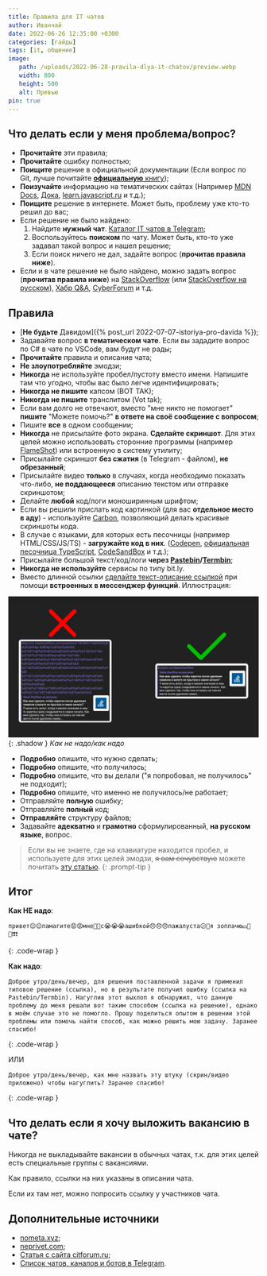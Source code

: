 ```yaml
---
title: Правила для IT чатов
author: Иванчай
date: 2022-06-26 12:35:00 +0300
categories: [гайды]
tags: [it, общение]
image:
   path: /uploads/2022-06-28-pravila-dlya-it-chatov/preview.webp
   width: 800
   height: 500
   alt: Превью
pin: true
---
```


## Что делать если у меня проблема/вопрос?

-  **Прочитайте** эти правила;
-  **Прочитайте** ошибку полностью;
-  **Поищите** решение в официальной документации (Если вопрос по Git, лучше почитайте [**официальную** книгу](https://git-scm.com/book/ru/v2));
-  **Поизучайте** информацию на тематических сайтах (Например [MDN Docs](https://developer.mozilla.org/ru/), [Дока](https://doka.guide/), [learn.javascript.ru](https://learn.javascript.ru/) и т.д.);
-  **Поищите** решение в интернете. Может быть, проблему уже кто-то решил до вас;
-  Если решение не было найдено:
   1. Найдите **нужный чат**. [Каталог IT чатов в Telegram](https://t.me/it_chats/);
   2. Воспользуйтесь **поиском** по чату. Может быть, кто-то уже задавал такой вопрос и нашел решение;
   3. Если поиск ничего не дал, задайте вопрос (**прочитав правила ниже**).
-  Если и в чате решение не было найдено, можно задать вопрос (**прочитав правила ниже**) на [StackOverflow](https://stackoverflow.com/) (или [StackOverflow на русском](https://ru.stackoverflow.com/)), [Хабр Q&A](https://qna.habr.com/), [CyberForum](https://www.cyberforum.ru/) и т.д.

## Правила

-  [**Не будьте** Давидом]({% post_url 2022-07-07-istoriya-pro-davida %});
-  Задавайте вопрос **в тематическом чате**. Если вы зададите вопрос по C# в чате по VSCode, вам будут не рады;
-  **Прочитайте** правила и описание чата;
-  **Не злоупотребляйте** эмодзи;
-  **Никогда** не используйте пробел/пустоту вместо имени. Напишите там что угодно, чтобы вас было легче идентифицировать;
-  **Никогда не пишите** капсом (ВОТ ТАК);
-  **Никогда не пишите** транслитом (Vot tak);
-  Если вам долго не отвечают, вместо "мне никто не помогает" **пишите** "Можете помочь?" **в ответе на своё сообщение с вопросом**;
-  Пишите **все** в одном сообщении;
-  **Никогда** не присылайте фото экрана. **Сделайте скриншот**. Для этих целей можно использовать сторонние программы (например [FlameShot](https://flameshot.org/)) или встроенную в систему утилиту;
-  Присылайте скриншот **без сжатия** (в Telegram - файлом), **не обрезанный**;
-  Присылайте видео **только** в случаях, когда необходимо показать что-либо, **не поддающееся** описанию текстом или отправке скриншотом;
-  Делайте **любой** код/логи моноширинным шрифтом;
-  Если вы решили прислать код картинкой (для вас **отдельное место в аду**) - используйте [Carbon](https://carbon.now.sh/), позволяющий делать красивые скриншоты кода.
-  В случае с языками, для которых есть песочницы (например HTML/CSS/JS/TS) - **загружайте код в них**. ([Codepen](https://codepen.io/), [официальная песочница TypeScript](https://www.typescriptlang.org/play/), [CodeSandBox](https://codesandbox.io/) и т.д.);
-  Присылайте большой текст/код/логи **через [Pastebin](https://pastebin.com/)/[Termbin](https://termbin.com/)**;
-  **Никогда не используйте** сервисы по типу bit.ly.
-  Вместо длинной ссылки [сделайте текст-описание ссылкой](https://yandex.ru/search/?text=telegram+как+сделать+текст+ссылку+(гиперссылку)) при помощи **встроенных в мессенджер функций**. Иллюстрация:

![](/uploads/2022-06-28-pravila-dlya-it-chatov/good-links.webp){: .shadow }
_Как не надо/как надо_

-  **Подробно** опишите, что нужно сделать;
-  **Подробно** опишите, что получилось;
-  **Подробно** опишите, что вы делали ("я попробовал, не получилось" не подходит);
-  **Подробно** опишите, что именно не получилось/не работает;
-  Отправляйте **полную** ошибку;
-  Отправляйте **полный** код;
-  **Отправляйте** структуру файлов;
-  Задавайте **адекватно** и **грамотно** сформулированный, **на русском языке**, вопрос.

> Если вы не знаете, где на клавиатуре находится пробел, и используете для этих целей эмодзи, ~~я вам сочувствую~~ можете почитать [эту статью](https://compters.ru/index.php/copmyuternie-uroki/kak-polzovatsya-klaviaturoy).
{: .prompt-tip }

## Итог

**Как НЕ надо**:

```
привет😊😊памагите😡😡мне🙊🙊с😭😭😭ашибкой😞😞😞пажалуста😕🤩я зоплачю💵🤩💯❗️❗️❗️
```
{: .code-wrap }

**Как надо**:

```
Доброе утро/день/вечер, для решения поставленной задачи я применил типовое решение (ссылка), но в результате получил ошибку (ссылка на Pastebin/Termbin). Нагуглив этот выхлоп я обнаружил, что данную проблему до меня решали вот таким способом (ссылка на решение), однако в моём случае это не помогло. Прошу поделиться опытом в решении этой проблемы или помочь найти способ, как можно решить мою задачу. Заранее спасибо!
```
{: .code-wrap }

ИЛИ

```
Доброе утро/день/вечер, как мне назвать эту штуку (скрин/видео приложено) чтобы нагуглить? Заранее спасибо!
```
{: .code-wrap }

## Что делать если я хочу выложить вакансию в чате?

Никогда не выкладывайте вакансии в обычных чатах, т.к. для этих целей есть специальные группы с вакансиями.

Как правило, ссылки на них указаны в описании чата.

Если их там нет, можно попросить ссылку у участников чата.

## Дополнительные источники

-  [nometa.xyz](https://nometa.xyz/);
-  [neprivet.com](https://neprivet.com/);
-  [Статья с сайта citforum.ru](http://citforum.ru/howto/smart-questions-ru.shtml);
-  [Список чатов, каналов и ботов в Telegram](https://neprivet.com/).
